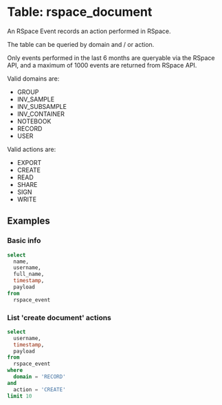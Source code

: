 # Table: rspace_document

An RSpace Event records an action performed in RSpace.

The table can be queried by domain and / or action.

Only events performed in the last 6 months are queryable via the RSpace API, and a maximum of 1000 events
are returned from RSpace API.

Valid domains are:

- GROUP
- INV_SAMPLE
- INV_SUBSAMPLE
- INV_CONTAINER
- NOTEBOOK
- RECORD
- USER

Valid actions are:

- EXPORT
- CREATE
- READ
- SHARE
- SIGN
- WRITE

## Examples

### Basic info

```sql
select
  name,
  username,
  full_name,
  timestamp,
  payload
from
  rspace_event
```

### List 'create document' actions

```sql
select
  username,
  timestamp,
  payload
from
  rspace_event 
where
  domain = 'RECORD'
and
  action = 'CREATE'
limit 10
  ```

